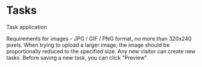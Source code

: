 # Tasks
Task application

Requirements for images - JPG / GIF / PNG format, no more than 320х240 pixels. When trying to upload a larger image, the image should be proportionally reduced to the specified size.
Any new visitor can create new tasks. Before saving a new task, you can click "Preview"
